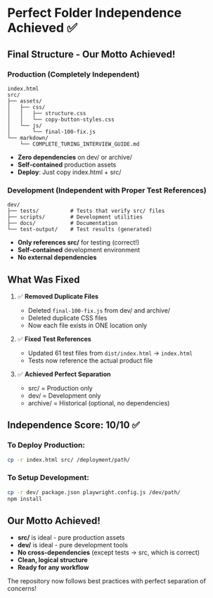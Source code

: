 # Perfect Folder Independence Achieved ✅

## Final Structure - Our Motto Achieved!

### **Production** (Completely Independent)
```
index.html
src/
├── assets/
│   ├── css/
│   │   ├── structure.css
│   │   └── copy-button-styles.css
│   └── js/
│       └── final-100-fix.js
└── markdown/
    └── COMPLETE_TURING_INTERVIEW_GUIDE.md
```
- **Zero dependencies** on dev/ or archive/
- **Self-contained** production assets
- **Deploy**: Just copy index.html + src/

### **Development** (Independent with Proper Test References)
```
dev/
├── tests/          # Tests that verify src/ files
├── scripts/        # Development utilities  
├── docs/           # Documentation
└── test-output/    # Test results (generated)
```
- **Only references src/** for testing (correct!)
- **Self-contained** development environment
- **No external dependencies**

## What Was Fixed

1. ✅ **Removed Duplicate Files**
   - Deleted `final-100-fix.js` from dev/ and archive/
   - Deleted duplicate CSS files
   - Now each file exists in ONE location only

2. ✅ **Fixed Test References**
   - Updated 61 test files from `dist/index.html` → `index.html`
   - Tests now reference the actual product file

3. ✅ **Achieved Perfect Separation**
   - src/ = Production only
   - dev/ = Development only
   - archive/ = Historical (optional, no dependencies)

## Independence Score: 10/10 ✅

### To Deploy Production:
```bash
cp -r index.html src/ /deployment/path/
```

### To Setup Development:
```bash
cp -r dev/ package.json playwright.config.js /dev/path/
npm install
```

## Our Motto Achieved!
- **src/** is ideal - pure production assets
- **dev/** is ideal - pure development tools
- **No cross-dependencies** (except tests → src, which is correct)
- **Clean, logical structure**
- **Ready for any workflow**

The repository now follows best practices with perfect separation of concerns!